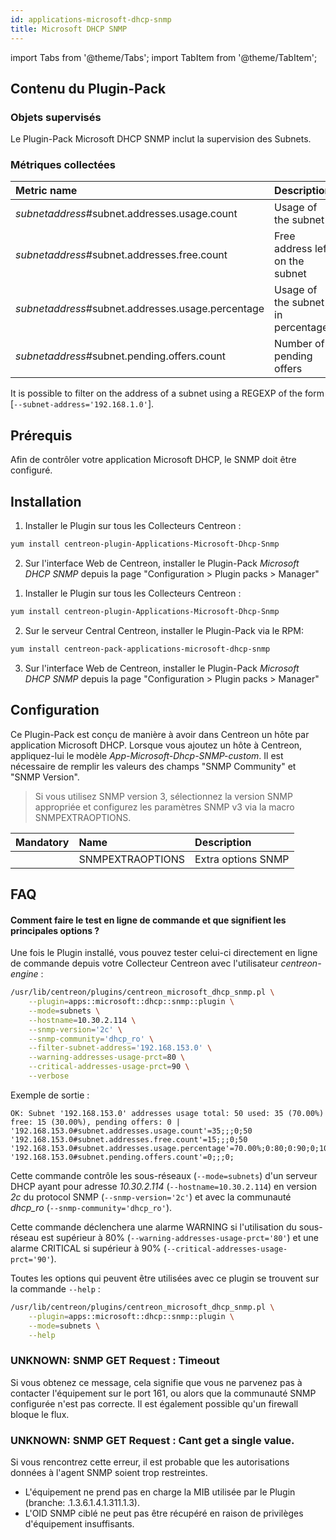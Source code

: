 ```yaml
---
id: applications-microsoft-dhcp-snmp
title: Microsoft DHCP SNMP
---
```

import Tabs from '@theme/Tabs';
import TabItem from '@theme/TabItem';


## Contenu du Plugin-Pack

### Objets supervisés

Le Plugin-Pack Microsoft DHCP SNMP inclut la supervision des Subnets.

### Métriques collectées

<Tabs groupId="sync">
<TabItem value="Subnets" label="Subnets">

| Metric name                                       | Description                       | Unit |
| :------------------------------------------------ | :-------------------------------- | :--- |
| *subnetaddress*#subnet.addresses.usage.count      | Usage of the subnet               |      |
| *subnetaddress*#subnet.addresses.free.count       | Free address left on the subnet   |      |
| *subnetaddress*#subnet.addresses.usage.percentage | Usage of the subnet in percentage | %    |
| *subnetaddress*#subnet.pending.offers.count       | Number of pending offers          |      |

It is possible to filter on the address of a subnet using a REGEXP of the form [```--subnet-address='192.168.1.0'```].

</TabItem>
</Tabs>

## Prérequis

Afin de contrôler votre application Microsoft DHCP, le SNMP doit être configuré.

## Installation

<Tabs groupId="sync">
<TabItem value="Online IMP Licence & IT-100 Editions" label="Online IMP Licence & IT-100 Editions">

1. Installer le Plugin sur tous les Collecteurs Centreon :

```bash
yum install centreon-plugin-Applications-Microsoft-Dhcp-Snmp
```

2. Sur l'interface Web de Centreon, installer le Plugin-Pack *Microsoft DHCP SNMP* depuis la page "Configuration > Plugin packs > Manager"

</TabItem>
<TabItem value="Offline IMP License" label="Offline IMP License">

1. Installer le Plugin sur tous les Collecteurs Centreon :

```bash
yum install centreon-plugin-Applications-Microsoft-Dhcp-Snmp
```

2. Sur le serveur Central Centreon, installer le Plugin-Pack via le RPM:

```bash
yum install centreon-pack-applications-microsoft-dhcp-snmp
```

3. Sur l'interface Web de Centreon, installer le Plugin-Pack *Microsoft DHCP SNMP* depuis la page "Configuration > Plugin packs > Manager"

</TabItem>
</Tabs>

## Configuration

Ce Plugin-Pack est conçu de manière à avoir dans Centreon un hôte par application Microsoft DHCP.
Lorsque vous ajoutez un hôte à Centreon, appliquez-lui le modèle *App-Microsoft-Dhcp-SNMP-custom*. 
Il est nécessaire de remplir les valeurs des champs "SNMP Community" et "SNMP Version".

> Si vous utilisez SNMP version 3, sélectionnez la version SNMP appropriée 
et configurez les paramètres SNMP v3 via la macro SNMPEXTRAOPTIONS.

| Mandatory   | Name                    | Description                                                                 |
| :---------- | :---------------------- | :-------------------------------------------------------------------------- |
|             | SNMPEXTRAOPTIONS        | Extra options SNMP                                                          |

## FAQ

#### Comment faire le test en ligne de commande et que signifient les principales options ?

Une fois le Plugin installé, vous pouvez tester celui-ci directement en ligne de commande depuis votre Collecteur Centreon avec l'utilisateur *centreon-engine* :

```bash
/usr/lib/centreon/plugins/centreon_microsoft_dhcp_snmp.pl \
    --plugin=apps::microsoft::dhcp::snmp::plugin \
    --mode=subnets \
    --hostname=10.30.2.114 \
    --snmp-version='2c' \
    --snmp-community='dhcp_ro' \
    --filter-subnet-address='192.168.153.0' \
    --warning-addresses-usage-prct=80 \
    --critical-addresses-usage-prct=90 \
    --verbose
```

Exemple de sortie :

```
OK: Subnet '192.168.153.0' addresses usage total: 50 used: 35 (70.00%) free: 15 (30.00%), pending offers: 0 | '192.168.153.0#subnet.addresses.usage.count'=35;;;0;50 '192.168.153.0#subnet.addresses.free.count'=15;;;0;50 '192.168.153.0#subnet.addresses.usage.percentage'=70.00%;0:80;0:90;0;100 '192.168.153.0#subnet.pending.offers.count'=0;;;0;
```

Cette commande contrôle les sous-réseaux (```--mode=subnets```) d'un serveur DHCP ayant pour adresse *10.30.2.114* (```--hostname=10.30.2.114```) 
en version *2c* du protocol SNMP (```--snmp-version='2c'```) et avec la communauté *dhcp_ro* (```--snmp-community='dhcp_ro'```).

Cette commande déclenchera une alarme WARNING si l'utilisation du sous-réseau est supérieur à 80% (```--warning-addresses-usage-prct='80'```)
et une alarme CRITICAL si supérieur à 90% (```--critical-addresses-usage-prct='90'```).
 
Toutes les options qui peuvent être utilisées avec ce plugin se trouvent sur la commande ```--help``` :

```bash
/usr/lib/centreon/plugins/centreon_microsoft_dhcp_snmp.pl \
    --plugin=apps::microsoft::dhcp::snmp::plugin \
    --mode=subnets \
	--help
```

### UNKNOWN: SNMP GET Request : Timeout

Si vous obtenez ce message, cela signifie que vous ne parvenez pas à contacter l'équipement sur le port 161, 
ou alors que la communauté SNMP configurée n'est pas correcte. 
Il est également possible qu'un firewall bloque le flux.

### UNKNOWN: SNMP GET Request : Cant get a single value.

Si vous rencontrez cette erreur, il est probable que les autorisations données à l'agent SNMP soient trop restreintes. 
 * L'équipement ne prend pas en charge la MIB utilisée par le Plugin (branche: .1.3.6.1.4.1.311.1.3).
 * L'OID SNMP ciblé ne peut pas être récupéré en raison de privilèges d'équipement insuffisants.
